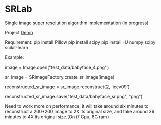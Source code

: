 SRLab
=====

Single image super resolution algorithm implementation (in progress)

Project [Demo](http://shaofeng_2010.gegahost.net/SR/SingleImgSR.html)

Requirement:
pip install Pillow
pip install scipy
pip install -U numpy scipy scikit-learn

Example:

image = Image.open("test_data/babyface_4.png")

sr_image = SRImageFactory.create_sr_image(image)

reconstructed_sr_image = sr_image.reconstruct(2, 'iccv09')

reconstructed_sr_image.save("test_data/babyface_sr.png", "png")

Need to work more on performance, it will take around six minutes to reconstruct a 200*200 image to
2X its original size, and take around 36 minutes to 4X its original size.(On i7 Cpu, 8G ram)
